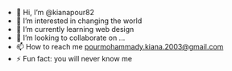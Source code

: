 - 👋 Hi, I’m @kianapour82
- 👀 I’m interested in changing the world 
- 🌱 I’m currently learning web design 
- 💞️ I’m looking to collaborate on ...
- 📫 How to reach me pourmohammady.kiana.2003@gmail.com
- ⚡ Fun fact: you will never know me
